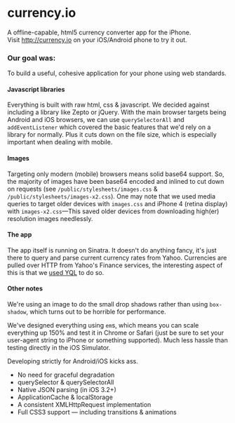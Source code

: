 # currency.io
A offline-capable, html5 currency converter app for the iPhone.  
Visit <http://currency.io> on your iOS/Android phone to try it out.

### Our goal was:
To build a useful, cohesive application for your phone using web standards.

#### Javascript libraries
Everything is built with raw html, css & javascript. We decided against including a library like Zepto or jQuery. With the main browser targets being Android and iOS browsers, we can use `querySelectorAll` and `addEventListener` which covered the basic features that we'd rely on a library for normally. Plus it cuts down on the file size, which is especially important when dealing with mobile.

#### Images
Targeting only modern (mobile) browsers means solid base64 support. So, the majority of images have been base64 encoded and inlined to cut down on requests (see `/public/stylesheets/images.css` & `/public/stylesheets/images-x2.css`). One may note that we used media queries to target older devices with `images.css` and iPhone 4 (retina display) with `images-x2.css`—This saved older devices from downloading high(er) resolution images needlessly. 

#### The app
The app itself is running on Sinatra. It doesn't do anything fancy, it's just there to query and parse current currency rates from Yahoo.
Currencies are pulled over HTTP from Yahoo's Finance services, the interesting aspect of this is that we [used YQL](http://developer.yahoo.com/yql/console/?q=show%20tables&env=store://datatables.org/alltableswithkeys#h=select%20*%20from%20yahoo.finance.xchange%20where%20pair%20in%20%28%27USD%27%2C%20%27AUD%27%29) to do so. 

#### Other notes
We're using an image to do the small drop shadows rather than using `box-shadow`, which turns out to be horrible for performance.

We've designed everything using `em`s, which means you can scale everything up 150% and test it in Chrome or Safari (just be sure to set your user-agent string to iPhone or something supported). Much less hassle than testing directly in the iOS Simulator.

Developing strictly for Android/iOS kicks ass.
* No need for graceful degradation
* querySelector & querySelectorAll
* Native JSON parsing (in iOS 3.2+)
* ApplicationCache & localStorage
* A consistent XMLHttpRequest implementation
* Full CSS3 support — including transitions & animations